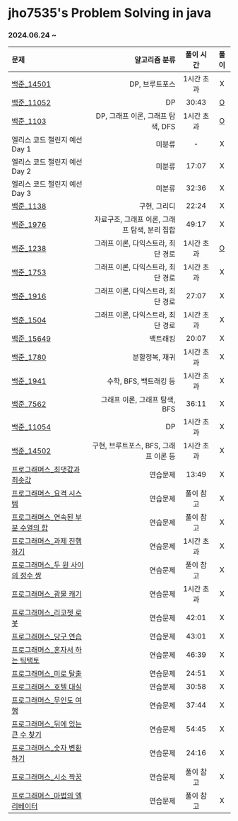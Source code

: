 # jho7535's Problem Solving in java

### 2024.06.24 ~

| 문제                                                                                      |                     알고리즘 분류 | 풀이 시간  |                                                              풀이                                                               |
|:----------------------------------------------------------------------------------------|----------------------------:|:------:|:-----------------------------------------------------------------------------------------------------------------------------:|
| [백준_14501](https://www.acmicpc.net/problem/14501)                                       |                   DP, 브루트포스 | 1시간 초과 |                                                               X                                                               |
| [백준_11052](https://www.acmicpc.net/problem/11052)                                       |                          DP | 30:43  | [O](https://velog.io/@jho7535/%EB%B0%B1%EC%A4%80-JAVA-11052%EB%B2%88-%EC%B9%B4%EB%93%9C-%EA%B5%AC%EB%A7%A4%ED%95%98%EA%B8%B0) |
| [백준_1103](https://www.acmicpc.net/problem/1103)                                         |     DP, 그래프 이론, 그래프 탐색, DFS | 1시간 초과 |                    [O](https://velog.io/@jho7535/%EB%B0%B1%EC%A4%80-JAVA-1103%EB%B2%88-%EA%B2%8C%EC%9E%84)                    |
| 엘리스 코드 챌린지 예선 Day 1                                                                     |                         미분류 |   -    |                                                               X                                                               |
| 엘리스 코드 챌린지 예선 Day 2                                                                     |                         미분류 | 17:07  |                                                               X                                                               |
| 엘리스 코드 챌린지 예선 Day 3                                                                     |                         미분류 | 32:36  |                                                               X                                                               |
| [백준_1138](https://www.acmicpc.net/problem/1138)                                         |                     구현, 그리디 | 22:24  |                                                               X                                                               |
| [백준_1976](https://www.acmicpc.net/problem/1976)                                         | 자료구조, 그래프 이론, 그래프 탐색, 분리 집합 | 49:17  |                                                               X                                                               |
| [백준_1238](https://www.acmicpc.net/problem/1238)                                         |        그래프 이론, 다익스트라, 최단 경로 | 1시간 초과 |                    [O](https://velog.io/@jho7535/%EB%B0%B1%EC%A4%80-JAVA-1238%EB%B2%88-%ED%8C%8C%ED%8B%B0)                    |
| [백준_1753](https://www.acmicpc.net/problem/1753)                                         |        그래프 이론, 다익스트라, 최단 경로 | 1시간 초과 |                     X                     |
| [백준_1916](https://www.acmicpc.net/problem/1916)                                         |        그래프 이론, 다익스트라, 최단 경로 | 27:07  |                     X                     |
| [백준_1504](https://www.acmicpc.net/problem/1504)                                         |        그래프 이론, 다익스트라, 최단 경로 | 1시간 초과 |                     X                     |
| [백준_15649](https://www.acmicpc.net/problem/15649)                                       |                        백트래킹 | 20:07  |                     X                     |
| [백준_1780](https://www.acmicpc.net/problem/1780)                                         |                    분할정복, 재귀 | 1시간 초과 |                     X                     |
| [백준_1941](https://www.acmicpc.net/problem/1941)                                         |             수학, BFS, 백트래킹 등 | 1시간 초과 |                     X                     |
| [백준_7562](https://www.acmicpc.net/problem/7562)                                         |         그래프 이론, 그래프 탐색, BFS | 36:11  |                     X                     |
| [백준_11054](https://www.acmicpc.net/problem/11054)                                       |                          DP | 1시간 초과 |                     X                     |
| [백준_14502](https://www.acmicpc.net/problem/14502)                                       |    구현, 브루트포스, BFS, 그래프 이론 등 | 1시간 초과 |                     X                     |
| [프로그래머스_최댓값과 최솟값](https://school.programmers.co.kr/learn/courses/30/lessons/12939)      |                        연습문제 | 13:49  |                     X                     |
| [프로그래머스_요격 시스템](https://school.programmers.co.kr/learn/courses/30/lessons/181188)       |                        연습문제 | 풀이 참고  |                     X                     |
| [프로그래머스_연속된 부분 수열의 합](https://school.programmers.co.kr/learn/courses/30/lessons/178870) |                        연습문제 | 풀이 참고  |                     X                     |
| [프로그래머스_과제 진행하기](https://school.programmers.co.kr/learn/courses/30/lessons/176962)      |                        연습문제 | 1시간 초과 |                     X                     |
| [프로그래머스_두 원 사이의 정수 쌍](https://school.programmers.co.kr/learn/courses/30/lessons/181187) |                        연습문제 | 풀이 참고  |                     X                     |
| [프로그래머스_광물 캐기](https://school.programmers.co.kr/learn/courses/30/lessons/172927)        |                        연습문제 | 1시간 초과 |                     X                     |
| [프로그래머스_리코쳇 로봇](https://school.programmers.co.kr/learn/courses/30/lessons/169199)       |                        연습문제 | 42:01  |                     X                     |
| [프로그래머스_당구 연습](https://school.programmers.co.kr/learn/courses/30/lessons/169198)        |                        연습문제 | 43:01  |                     X                     |
| [프로그래머스_혼자서 하는 틱택토](https://school.programmers.co.kr/learn/courses/30/lessons/160585)   |                        연습문제 | 46:39  |                     X                     |
| [프로그래머스_미로 탈출](https://school.programmers.co.kr/learn/courses/30/lessons/159993)        |                        연습문제 | 24:51  |                     X                     |
| [프로그래머스_호텔 대실](https://school.programmers.co.kr/learn/courses/30/lessons/155651)        |                        연습문제 | 30:58  |                     X                     |
| [프로그래머스_무인도 여행](https://school.programmers.co.kr/learn/courses/30/lessons/154540)       |                        연습문제 | 37:44  |                     X                     |
| [프로그래머스_뒤에 있는 큰 수 찾기](https://school.programmers.co.kr/learn/courses/30/lessons/154539) |                        연습문제 | 54:45  |                     X                     |
| [프로그래머스_숫자 변환하기](https://school.programmers.co.kr/learn/courses/30/lessons/154538)      |                        연습문제 | 24:16  |                     X                     |
| [프로그래머스_시소 짝꿍](https://school.programmers.co.kr/learn/courses/30/lessons/152996)        |                        연습문제 | 풀이 참고  |                     X                     |
| [프로그래머스_마법의 엘리베이터](https://school.programmers.co.kr/learn/courses/30/lessons/148653)         |                        연습문제 | 풀이 참고  |                     X                     |
